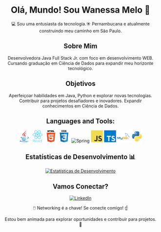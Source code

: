 <h1 align="center">Olá, Mundo! Sou Wanessa Melo 👋</h1>

<p align="center">💻 Sou uma entusiasta da tecnologia.☀️ Pernambucana e atualmente construindo meu caminho em São Paulo.</p>

<h2 align="center">Sobre Mim</h2>
<p align="center">Desenvolvedora Java Full Stack Jr. com foco em desenvolvimento WEB. Cursando graduação em Ciência de Dados para expandir meu horizonte tecnológico.</p>

<h2 align="center">Objetivos</h2>
<p align="center">Aperfeiçoar habilidades em Java, Python e explorar novas tecnologias. Contribuir para projetos desafiadores e inovadores. Expandir conhecimentos em Ciência de Dados.</p>

<h2 align="center">Languages and Tools:</h2>
<p align="center"> 
  <img src="https://raw.githubusercontent.com/devicons/devicon/master/icons/java/java-original.svg" alt="Java" width="40" height="40"/>
  <img src="https://raw.githubusercontent.com/devicons/devicon/master/icons/react/react-original-wordmark.svg" alt="React" width="40" height="40"/>
  <img src="https://raw.githubusercontent.com/devicons/devicon/master/icons/html5/html5-original-wordmark.svg" alt="HTML" width="40" height="40"/>
  <img src="https://raw.githubusercontent.com/devicons/devicon/master/icons/css3/css3-original-wordmark.svg" alt="CSS" width="40" height="40"/>
  <img src="https://www.vectorlogo.zone/logos/springio/springio-icon.svg" alt="Spring" width="40" height="40"/>
  <img src="https://raw.githubusercontent.com/devicons/devicon/master/icons/javascript/javascript-original.svg" alt="JavaScript" width="40" height="40"/>
  <img src="https://raw.githubusercontent.com/devicons/devicon/master/icons/typescript/typescript-original.svg" alt="TypeScript" width="40" height="40"/>
  <img src="https://raw.githubusercontent.com/devicons/devicon/master/icons/mysql/mysql-original-wordmark.svg" alt="MySQL" width="40" height="40"/>
  <img src="https://raw.githubusercontent.com/devicons/devicon/master/icons/python/python-original.svg" alt="Python" width="40" height="40"/>
</p>


<!--<h2 align="center">Estatísticas de Desenvolvimento</h2>
<p align="center">
  <a href="https://github.com/wanessakcm">
    <img src="https://github-readme-stats.vercel.app/api?username=wanessakcm&show_icons=true&locale=en&bg_color=30,e96443,904e95&title_color=fff&text_color=fff" alt="Estatísticas de Desenvolvimento" />
  </a>
</p>
<h2 align="center">Estatísticas de Desenvolvimento 🚀</h2>
<p align="center">
  <a href="https://github.com/wanessakcm">
    <img src="https://github-readme-stats.vercel.app/api?username=wanessakcm&show_icons=true&locale=en&bg_color=0d1117&title_color=58A6FF&text_color=c9d1d9&icon_color=58A6FF" alt="Estatísticas de Desenvolvimento" />
  </a>
</p>-->
<h2 align="center">Estatísticas de Desenvolvimento 📊</h2>
<p align="center">
  <a href="https://github.com/wanessakcm">
    <img src="https://github-readme-stats.vercel.app/api?username=wanessakcm&show_icons=true&locale=en&title_color=58A6FF&text_color=58A6FF&icon_color=FFD700&bg_color=0,22272E,5807CC&hide_border=true" alt="Estatísticas de Desenvolvimento" />
  </a>
</p>




<h2 align="center">Vamos Conectar?</h2>
<p align="center">
  <a href="https://www.linkedin.com/in/wanessa-melo/" target="_blank">
    <img src="https://img.shields.io/badge/-LinkedIn-blue?style=flat-square&logo=linkedin&logoColor=white" alt="LinkedIn" height="40" />
  </a>
</p>


<p align="center">🖱️ Networking é a chave! Se conecte comigo! ☝️</p>
<p align="center">Estou bem animada para explorar oportunidades e contribuir para projetos. 🚀</p>



